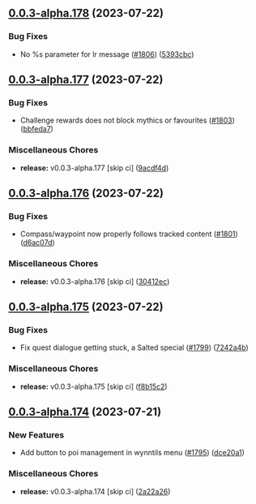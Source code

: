 ## [0.0.3-alpha.178](https://github.com/Wynntils/Artemis/compare/v0.0.3-alpha.177...v0.0.3-alpha.178) (2023-07-22)


### Bug Fixes

* No %s parameter for lr message ([#1806](https://github.com/Wynntils/Artemis/issues/1806)) ([5393cbc](https://github.com/Wynntils/Artemis/commit/5393cbca160b4731cc9bf134414e7656bece338f))

## [0.0.3-alpha.177](https://github.com/Wynntils/Artemis/compare/v0.0.3-alpha.176...v0.0.3-alpha.177) (2023-07-22)


### Bug Fixes

* Challenge rewards does not block mythics or favourites ([#1803](https://github.com/Wynntils/Artemis/issues/1803)) ([bbfeda7](https://github.com/Wynntils/Artemis/commit/bbfeda750ff31ce8b22b40dd058360deb19b6234))


### Miscellaneous Chores

* **release:** v0.0.3-alpha.177 [skip ci] ([9acdf4d](https://github.com/Wynntils/Artemis/commit/9acdf4d1870e2dbf2ce532d49fe996be50b6d427))

## [0.0.3-alpha.176](https://github.com/Wynntils/Artemis/compare/v0.0.3-alpha.175...v0.0.3-alpha.176) (2023-07-22)


### Bug Fixes

* Compass/waypoint now properly follows tracked content ([#1801](https://github.com/Wynntils/Artemis/issues/1801)) ([d6ac07d](https://github.com/Wynntils/Artemis/commit/d6ac07deed206ba9b8b8807b2fae972d5e13e096))


### Miscellaneous Chores

* **release:** v0.0.3-alpha.176 [skip ci] ([30412ec](https://github.com/Wynntils/Artemis/commit/30412ecef3c2b3d6b4a551753d9432ae4063707a))

## [0.0.3-alpha.175](https://github.com/Wynntils/Artemis/compare/v0.0.3-alpha.174...v0.0.3-alpha.175) (2023-07-22)


### Bug Fixes

* Fix quest dialogue getting stuck, a Salted special ([#1799](https://github.com/Wynntils/Artemis/issues/1799)) ([7242a4b](https://github.com/Wynntils/Artemis/commit/7242a4b0126e2eef0e44240ecfda54dec684159b))


### Miscellaneous Chores

* **release:** v0.0.3-alpha.175 [skip ci] ([f8b15c2](https://github.com/Wynntils/Artemis/commit/f8b15c2eaddb4c6cb3c56eb89c8b9243c4448f08))

## [0.0.3-alpha.174](https://github.com/Wynntils/Artemis/compare/v0.0.3-alpha.173...v0.0.3-alpha.174) (2023-07-21)


### New Features

* Add button to poi management in wynntils menu ([#1795](https://github.com/Wynntils/Artemis/issues/1795)) ([dce20a1](https://github.com/Wynntils/Artemis/commit/dce20a1bf67e1471cf50954ae9c0a94855205a4c))


### Miscellaneous Chores

* **release:** v0.0.3-alpha.174 [skip ci] ([2a22a26](https://github.com/Wynntils/Artemis/commit/2a22a262d13c15f10b53c15de5a53a9bf9677aa4))

